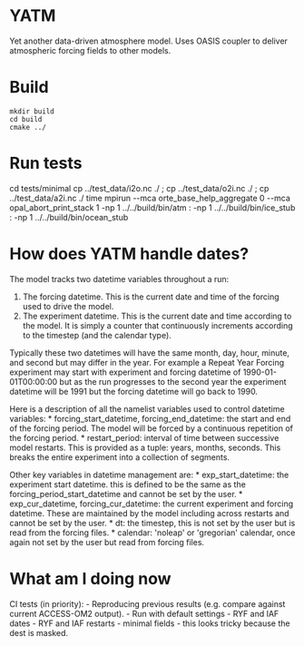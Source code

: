 # YATM

Yet another data-driven atmosphere model. Uses OASIS coupler to deliver atmospheric forcing fields to other models.

# Build

```{bash}
mkdir build
cd build
cmake ../
```

# Run tests

cd tests/minimal
cp ../test_data/i2o.nc ./ ; cp ../test_data/o2i.nc ./ ; cp ../test_data/a2i.nc ./
time mpirun --mca orte_base_help_aggregate 0 --mca opal_abort_print_stack 1 -np 1  ../../build/bin/atm : -np 1 ../../build/bin/ice_stub : -np 1 ../../build/bin/ocean_stub

# How does YATM handle dates?

The model tracks two datetime variables throughout a run:

1. The forcing datetime. This is the current date and time of the forcing used to drive the model.
2. The experiment datetime. This is the current date and time according to the model. It is simply a counter that continuously increments according to the timestep (and the calendar type).

Typically these two datetimes will have the same month, day, hour, minute, and second but may differ in the year. For example a Repeat Year Forcing experiment may start with experiment and forcing datetime of 1990-01-01T00:00:00 but as the run progresses to the second year the experiment datetime will be 1991 but the forcing datetime will go back to 1990.

Here is a description of all the namelist variables used to control datetime variables:
    * forcing\_start\_datetime, forcing\_end\_datetime: the start and end of the forcing period. The model will be forced by a continuous repetition of the forcing period.
    * restart\_period: interval of time between successive model restarts. This is provided as a tuple: years, months, seconds. This breaks the entire experiment into a collection of segments.

Other key variables in datetime management are:
    * exp\_start\_datetime: the experiment start datetime. this is defined to be the same as the forcing\_period\_start\_datetime and cannot be set by the user.
    * exp\_cur\_datetime, forcing\_cur\_datetime: the current experiment and forcing datetime. These are maintained by the model including across restarts and cannot be set by the user.
    * dt: the timestep, this is not set by the user but is read from the forcing files.
    * calendar: 'noleap' or 'gregorian' calendar, once again not set by the user but read from forcing files.

# What am I doing now

CI tests (in priority):
    - Reproducing previous results (e.g. compare against current ACCESS-OM2 output).
    - Run with default settings
    - RYF and IAF dates
    - RYF and IAF restarts
    - minimal fields - this looks tricky because the dest is masked.
